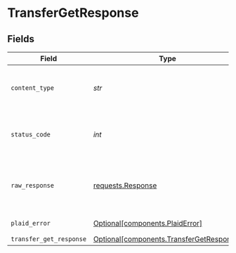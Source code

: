 # TransferGetResponse


## Fields

| Field                                                                                      | Type                                                                                       | Required                                                                                   | Description                                                                                |
| ------------------------------------------------------------------------------------------ | ------------------------------------------------------------------------------------------ | ------------------------------------------------------------------------------------------ | ------------------------------------------------------------------------------------------ |
| `content_type`                                                                             | *str*                                                                                      | :heavy_check_mark:                                                                         | HTTP response content type for this operation                                              |
| `status_code`                                                                              | *int*                                                                                      | :heavy_check_mark:                                                                         | HTTP response status code for this operation                                               |
| `raw_response`                                                                             | [requests.Response](https://requests.readthedocs.io/en/latest/api/#requests.Response)      | :heavy_check_mark:                                                                         | Raw HTTP response; suitable for custom response parsing                                    |
| `plaid_error`                                                                              | [Optional[components.PlaidError]](../../models/components/plaiderror.md)                   | :heavy_minus_sign:                                                                         | Error response                                                                             |
| `transfer_get_response`                                                                    | [Optional[components.TransferGetResponse]](../../models/components/transfergetresponse.md) | :heavy_minus_sign:                                                                         | OK                                                                                         |